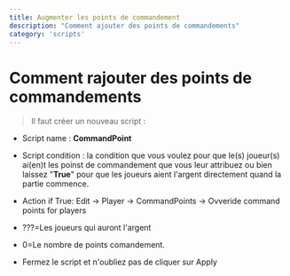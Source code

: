 ```yaml
---
title: Augmenter les points de commandement
description: "Comment ajouter des points de commandements"
category: 'scripts'
---
```


# Comment rajouter des points de commandements

> Il faut créer un nouveau script :

- Script name : **CommandPoint**
- Script condition : la condition que vous voulez pour que le(s) joueur(s) ai(en)t les poinst de commandement que vous leur attribuez
ou bien laissez "**True**" pour que les joueurs aient l'argent directement quand la partie commence.
- Action if True: Edit -> Player -> CommandPoints -> Ovveride command points for players 
- ???=Les joueurs qui auront l'argent
- 0=Le nombre de points comandement.

- Fermez le script et n'oubliez pas de cliquer sur Apply